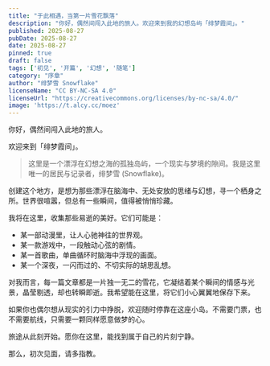 ```yaml
---
title: "于此相遇，当第一片雪花飘落"
description: "你好，偶然间闯入此地的旅人。欢迎来到我的幻想岛屿「绯梦霞间」。"
published: 2025-08-27
pubDate: 2025-08-27
date: 2025-08-27
pinned: true
draft: false
tags: ['初见', '开篇', '幻想', '随笔']
category: "序章"
author: "绯梦雪 Snowflake"
licenseName: "CC BY-NC-SA 4.0"
licenseUrl: "https://creativecommons.org/licenses/by-nc-sa/4.0/"
image: 'https://t.alcy.cc/moez'
---
```


你好，偶然间闯入此地的旅人。

欢迎来到「绯梦霞间」。

> 这里是一个漂浮在幻想之海的孤独岛屿，一个现实与梦境的隙间。我是这里唯一的居民与记录者，绯梦雪 (Snowflake)。

创建这个地方，是想为那些漂浮在脑海中、无处安放的思绪与幻想，寻一个栖身之所。世界很喧嚣，但总有一些瞬间，值得被悄悄珍藏。

我将在这里，收集那些易逝的美好。它们可能是：

-   某一部动漫里，让人心驰神往的世界观。
-   某一款游戏中，一段触动心弦的剧情。
-   某一首歌曲，单曲循环时脑海中浮现的画面。
-   某一个深夜，一闪而过的、不切实际的胡思乱想。

对我而言，每一篇文章都是一片独一无二的雪花，它凝结着某个瞬间的情感与光景，晶莹剔透，却也转瞬即逝。我希望能在这里，将它们小心翼翼地保存下来。

如果你也偶尔想从现实的引力中挣脱，欢迎随时停靠在这座小岛。不需要门票，也不需要航线，只需要一颗同样愿意做梦的心。

旅途从此刻开始。愿你在这里，能找到属于自己的片刻宁静。

那么，初次见面，请多指教。
